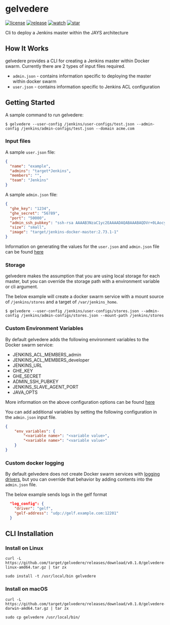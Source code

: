 # gelvedere

[![license](https://img.shields.io/github/license/mashape/apistatus.svg)](LICENSE)
[![release](http://img.shields.io/github/release/target/gelvedere.svg)](https://github.com/target/gelvedere/releases/latest)
[![watch](https://img.shields.io/github/watchers/target/gelvedere.svg?style=social)](https://github.com/target/gelvedere/watchers)
[![star](https://img.shields.io/github/stars/target/gelvedere.svg?style=social)](https://github.com/target/gelvedere/stargazers)

Cli to deploy a Jenkins master within the JAYS architecture

## How It Works

gelvedere provides a CLI for creating a Jenkins master within Docker swarm. Currently there are 2 types of input files required.

* `admin.json` - contains information specific to deploying the master within docker swarm
* `user.json` - contains information specific to Jenkins ACL configuration

## Getting Started

A sample command to run gelvedere:

```console
$ gelvedere --user-config /jenkins/user-configs/test.json --admin-config /jenkins/admin-configs/test.json --domain acme.com 
```

### Input files

A sample `user.json` file:

```json
{
  "name": "example",
  "admins": "target*Jenkins",
  "members": "",
  "team": "Jenkins"
}
```

A sample `admin.json` file:

```json
{
  "ghe_key": "1234",
  "ghe_secret": "56789",
  "port": "50000",
  "admin_ssh_pubkey": "ssh-rsa AAAAB3NzaC1yc2EAAAADAQABAAABAQDVr+0LAocyLbzzvQEdwjU8o+w0IYpR4R0uf2mswNYz6utcUVqHp5VXFog6YL4gYf0Q7naorLGh/zbROGHmBGAUngUbvy1vAnyiiBEjLPhW5k6iLy9f3N2lZyDQJ/VZYeRzfSeOPyEfd13MOjR8kB0zrodFa5j3fIToUrPmLytAVWplbF002jjJOTjwhFaknbdcVTzQ1LxhaOCaVjbEQyuFB3e8mB15kGEJOllnq4Un1HnG6wOcSx8IwP/E1JcmChfM3pPY2PIpYRqYaT4SYKGua+qke90aPNFl/k3j3J3yl2ZKGno/tJjj50sbTDgNz46uTLuLI2Eb6ETeI3d2Jy0Z jenkins@example.com",
  "size": "small",
  "image": "target/jenkins-docker-master:2.73.1-1"
}
```

Information on generating the values for the `user.json` and `admin.json` file can be found [here](https://github.com/target/jenkins-docker-master/tree/master/examples)

### Storage

gelvedere makes the assumption that you are using local storage for each master, but you can override the storage path with a environment variable or cli argument.

The below example will create a docker swarm service with a mount source of `/jenkins/stores` and a target of `/var/jenkins_home`.

```console
$ gelvedere --user-config /jenkins/user-configs/stores.json --admin-config /jenkins/admin-configs/stores.json --mount-path /jenkins/stores
```

### Custom Environment Variables

By default gelvedere adds the following environment variables to the Docker swarm service:

* JENKINS_ACL_MEMBERS_admin
* JENKINS_ACL_MEMBERS_developer
* JENKINS_URL
* GHE_KEY
* GHE_SECRET
* ADMIN_SSH_PUBKEY
* JENKINS_SLAVE_AGENT_PORT
* JAVA_OPTS

More information on the above configuration options can be found [here](https://github.com/target/jenkins-docker-master/tree/master/examples#usage)

You can add additional variables by setting the following configuration in the `admin.json` input file.

```json
{
    "env_variables": {
        "<variable name>": "<variable value>",
        "<variable name>": "<variable value>"
    }
}
```

### Custom docker logging

By default gelvedere does not create Docker swarm services with [logging drivers](https://docs.docker.com/engine/admin/logging/overview/), but you can override that behavior by adding contents into the `admin.json` file.

The below example sends logs in the gelf format

```json
  "log_config": {
    "driver": "gelf",
    "gelf-address": "udp://gelf.example.com:12201"
  }
```

## CLI Installation

### Install on Linux

```console
curl -L https://github.com/target/gelvedere/releases/download/v0.1.0/gelvedere-linux-amd64.tar.gz | tar zx

sudo install -t /usr/local/bin gelvedere
```

### Install on macOS

```console
curl -L https://github.com/target/gelvedere/releases/download/v0.1.0/gelvedere-darwin-amd64.tar.gz | tar zx

sudo cp gelvedere /usr/local/bin/
```